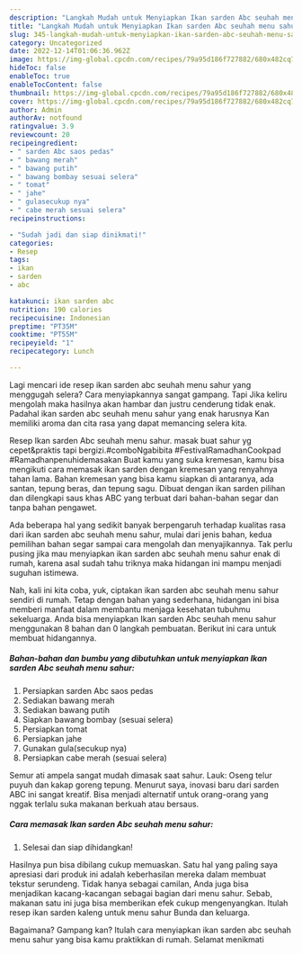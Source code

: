 ```yaml
---
description: "Langkah Mudah untuk Menyiapkan Ikan sarden Abc seuhah menu sahurAnti Ribet"
title: "Langkah Mudah untuk Menyiapkan Ikan sarden Abc seuhah menu sahurAnti Ribet"
slug: 345-langkah-mudah-untuk-menyiapkan-ikan-sarden-abc-seuhah-menu-sahuranti-ribet
category: Uncategorized
date: 2022-12-14T01:06:36.962Z
image: https://img-global.cpcdn.com/recipes/79a95d186f727882/680x482cq70/ikan-sarden-abc-seuhah-menu-sahur-foto-resep-utama.jpg
hideToc: false
enableToc: true
enableTocContent: false
thumbnail: https://img-global.cpcdn.com/recipes/79a95d186f727882/680x482cq70/ikan-sarden-abc-seuhah-menu-sahur-foto-resep-utama.jpg
cover: https://img-global.cpcdn.com/recipes/79a95d186f727882/680x482cq70/ikan-sarden-abc-seuhah-menu-sahur-foto-resep-utama.jpg
author: Admin
authorAv: notfound
ratingvalue: 3.9
reviewcount: 20
recipeingredient:
- " sarden Abc saos pedas"
- " bawang merah"
- " bawang putih"
- " bawang bombay sesuai selera"
- " tomat"
- " jahe"
- " gulasecukup nya"
- " cabe merah sesuai selera"
recipeinstructions:

- "Sudah jadi dan siap dinikmati!"
categories:
- Resep
tags:
- ikan
- sarden
- abc

katakunci: ikan sarden abc 
nutrition: 190 calories
recipecuisine: Indonesian
preptime: "PT35M"
cooktime: "PT55M"
recipeyield: "1"
recipecategory: Lunch

---
```



Lagi mencari ide resep ikan sarden abc seuhah menu sahur yang menggugah selera? Cara menyiapkannya sangat gampang. Tapi Jika keliru mengolah maka hasilnya akan hambar dan justru cenderung tidak enak. Padahal ikan sarden abc seuhah menu sahur yang enak harusnya Kan memiliki aroma dan cita rasa yang dapat memancing selera kita.


Resep Ikan sarden Abc seuhah menu sahur. masak buat sahur yg cepet&amp;praktis tapi bergizi.#comboNgabibita #FestivalRamadhanCookpad #Ramadhanpenuhidemasakan Buat kamu yang suka kremesan, kamu bisa mengikuti cara memasak ikan sarden dengan kremesan yang renyahnya tahan lama. Bahan kremesan yang bisa kamu siapkan di antaranya, ada santan, tepung beras, dan tepung sagu. Dibuat dengan ikan sarden pilihan dan dilengkapi saus khas ABC yang terbuat dari bahan-bahan segar dan tanpa bahan pengawet.

Ada beberapa hal yang sedikit banyak berpengaruh terhadap kualitas rasa dari ikan sarden abc seuhah menu sahur, mulai dari jenis bahan, kedua pemilihan bahan segar sampai cara mengolah dan menyajikannya. Tak perlu pusing jika mau menyiapkan ikan sarden abc seuhah menu sahur enak di rumah, karena asal sudah tahu triknya maka hidangan ini mampu menjadi suguhan istimewa.


Nah, kali ini kita coba, yuk, ciptakan ikan sarden abc seuhah menu sahur sendiri di rumah. Tetap dengan bahan yang sederhana, hidangan ini bisa memberi manfaat dalam membantu menjaga kesehatan tubuhmu sekeluarga. Anda bisa menyiapkan Ikan sarden Abc seuhah menu sahur menggunakan 8 bahan dan 0 langkah pembuatan. Berikut ini cara untuk membuat hidangannya.

<!--inarticleads1-->

##### Bahan-bahan dan bumbu yang dibutuhkan untuk menyiapkan Ikan sarden Abc seuhah menu sahur:

1. Persiapkan  sarden Abc saos pedas
1. Sediakan  bawang merah
1. Sediakan  bawang putih
1. Siapkan  bawang bombay (sesuai selera)
1. Persiapkan  tomat
1. Persiapkan  jahe
1. Gunakan  gula(secukup nya)
1. Persiapkan  cabe merah (sesuai selera)


Semur ati ampela sangat mudah dimasak saat sahur. Lauk: Oseng telur puyuh dan kakap goreng tepung. Menurut saya, inovasi baru dari sarden ABC ini sangat kreatif. Bisa menjadi alternatif untuk orang-orang yang nggak terlalu suka makanan berkuah atau bersaus. 

<!--inarticleads2-->

##### Cara memasak Ikan sarden Abc seuhah menu sahur:


1. Selesai dan siap dihidangkan!

Hasilnya pun bisa dibilang cukup memuaskan. Satu hal yang paling saya apresiasi dari produk ini adalah keberhasilan mereka dalam membuat tekstur serundeng. Tidak hanya sebagai camilan, Anda juga bisa menjadikan kacang-kacangan sebagai bagian dari menu sahur. Sebab, makanan satu ini juga bisa memberikan efek cukup mengenyangkan. Itulah resep ikan sarden kaleng untuk menu sahur Bunda dan keluarga. 

Bagaimana? Gampang kan? Itulah cara menyiapkan ikan sarden abc seuhah menu sahur yang bisa kamu praktikkan di rumah. Selamat menikmati
